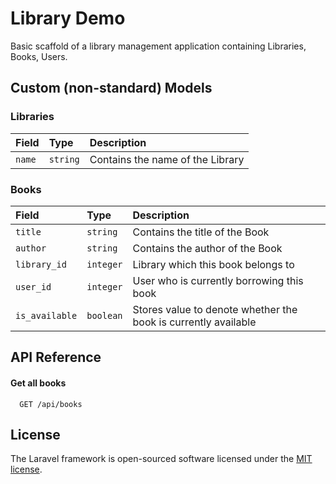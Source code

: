 
# Library Demo

Basic scaffold of a library management application containing Libraries, Books, Users.

## Custom (non-standard) Models

### Libraries

| Field | Type     | Description                |
| :-------- | :------- | :------------------------- |
| `name` | `string` |Contains the name of the Library |

### Books

| Field | Type     | Description                |
| :-------- | :------- | :------------------------- |
| `title` | `string` |Contains the title of the Book |
| `author` | `string` |Contains the author of the Book |
| `library_id` | `integer` |Library which this book belongs to |
| `user_id` | `integer` |User who is currently borrowing this book |
| `is_available` | `boolean` |Stores value to denote whether the book is currently available |


## API Reference

#### Get all books

```http
  GET /api/books
```

## License

The Laravel framework is open-sourced software licensed under the [MIT license](https://opensource.org/licenses/MIT).
